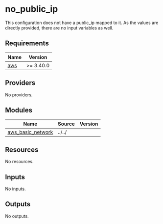 # no_public_ip

This configuration does not have a public_ip mapped to it. As the values are directly provided, there are no input variables as well.

## Requirements

| Name | Version |
|------|---------|
| <a name="requirement_aws"></a> [aws](#requirement\_aws) | >= 3.40.0 |

## Providers

No providers.

## Modules

| Name | Source | Version |
|------|--------|---------|
| <a name="module_aws_basic_network"></a> [aws\_basic\_network](#module\_aws\_basic\_network) | ../../ |  |

## Resources

No resources.

## Inputs

No inputs.

## Outputs

No outputs.

